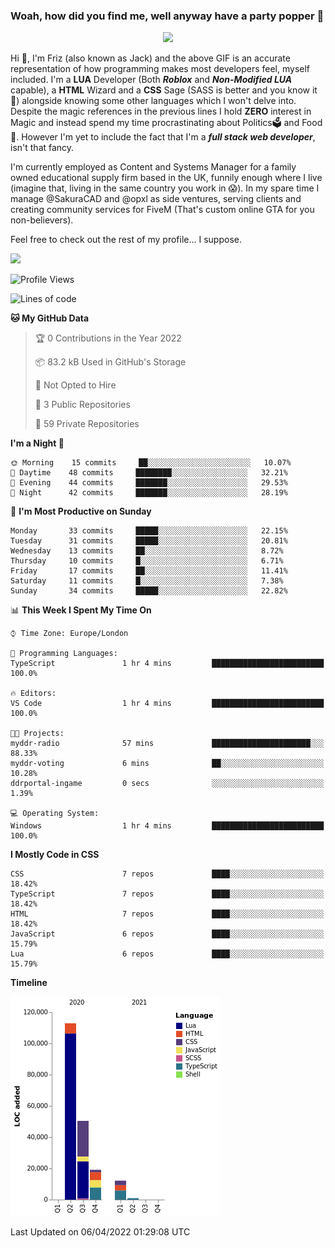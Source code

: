 ### Woah, how did you find me, well anyway have a party popper 🎉

<p align="center">
  <img  src="https://66.media.tumblr.com/d2766024a15e8c140bf20f314664eed2/d1615166bf58615c-d8/s400x600/aabc473a64edc43599d5345fd1e9e792d66ecc48.gifv">
</p>

Hi :wave:, I'm Friz (also known as Jack) and the above GIF is an accurate representation of how programming makes most developers feel, myself included. I'm a **LUA** Developer (Both ***Roblox*** and ***Non-Modified LUA*** capable), a **HTML** Wizard and a **CSS** Sage (SASS is better and you know it :pray:) alongside knowing some other languages which I won't delve into. Despite the magic references in the previous lines I hold **ZERO** interest in Magic and instead spend my time procrastinating about Politics🗳️ and Food🍔. However I'm yet to include the fact that I'm a ***full stack web developer***, isn't that fancy.

I'm currently employed as Content and Systems Manager for a family owned educational supply firm based in the UK, funnily enough where I live (imagine that, living in the same country you work in 😱). In my spare time I manage @SakuraCAD and @opxl as side ventures, serving clients and creating community services for FiveM (That's custom online GTA for you non-believers).

Feel free to check out the rest of my profile... I suppose.

<a href="https://github.com/anuraghazra/github-readme-stats">
  <img  src="https://github-readme-stats.vercel.app/api?username=JackOPXL&count_private=true&show_icons=true&theme=tokyonight" />
</a>



<!--START_SECTION:waka-->
![Profile Views](http://img.shields.io/badge/Profile%20Views-0-blue)

![Lines of code](https://img.shields.io/badge/From%20Hello%20World%20I%27ve%20Written-197%20Thousand%20lines%20of%20code-blue)

**🐱 My GitHub Data** 

> 🏆 0 Contributions in the Year 2022
 > 
> 📦 83.2 kB Used in GitHub's Storage 
 > 
> 🚫 Not Opted to Hire
 > 
> 📜 3 Public Repositories 
 > 
> 🔑 59 Private Repositories  
 > 
**I'm a Night 🦉** 

```text
🌞 Morning    15 commits     ██░░░░░░░░░░░░░░░░░░░░░░░   10.07% 
🌆 Daytime    48 commits     ████████░░░░░░░░░░░░░░░░░   32.21% 
🌃 Evening    44 commits     ███████░░░░░░░░░░░░░░░░░░   29.53% 
🌙 Night      42 commits     ███████░░░░░░░░░░░░░░░░░░   28.19%

```
📅 **I'm Most Productive on Sunday** 

```text
Monday       33 commits     █████░░░░░░░░░░░░░░░░░░░░   22.15% 
Tuesday      31 commits     █████░░░░░░░░░░░░░░░░░░░░   20.81% 
Wednesday    13 commits     ██░░░░░░░░░░░░░░░░░░░░░░░   8.72% 
Thursday     10 commits     █░░░░░░░░░░░░░░░░░░░░░░░░   6.71% 
Friday       17 commits     ██░░░░░░░░░░░░░░░░░░░░░░░   11.41% 
Saturday     11 commits     █░░░░░░░░░░░░░░░░░░░░░░░░   7.38% 
Sunday       34 commits     █████░░░░░░░░░░░░░░░░░░░░   22.82%

```


📊 **This Week I Spent My Time On** 

```text
⌚︎ Time Zone: Europe/London

💬 Programming Languages: 
TypeScript               1 hr 4 mins         █████████████████████████   100.0%

🔥 Editors: 
VS Code                  1 hr 4 mins         █████████████████████████   100.0%

🐱‍💻 Projects: 
myddr-radio              57 mins             ██████████████████████░░░   88.33% 
myddr-voting             6 mins              ██░░░░░░░░░░░░░░░░░░░░░░░   10.28% 
ddrportal-ingame         0 secs              ░░░░░░░░░░░░░░░░░░░░░░░░░   1.39%

💻 Operating System: 
Windows                  1 hr 4 mins         █████████████████████████   100.0%

```

**I Mostly Code in CSS** 

```text
CSS                      7 repos             ████░░░░░░░░░░░░░░░░░░░░░   18.42% 
TypeScript               7 repos             ████░░░░░░░░░░░░░░░░░░░░░   18.42% 
HTML                     7 repos             ████░░░░░░░░░░░░░░░░░░░░░   18.42% 
JavaScript               6 repos             ████░░░░░░░░░░░░░░░░░░░░░   15.79% 
Lua                      6 repos             ████░░░░░░░░░░░░░░░░░░░░░   15.79%

```


**Timeline**

![Chart not found](https://raw.githubusercontent.com/JackOPXL/JackOPXL/master/charts/bar_graph.png) 


 Last Updated on 06/04/2022 01:29:08 UTC
<!--END_SECTION:waka-->

